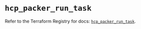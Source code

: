 # `hcp_packer_run_task`

Refer to the Terraform Registry for docs: [`hcp_packer_run_task`](https://registry.terraform.io/providers/hashicorp/hcp/0.96.0/docs/resources/packer_run_task).
